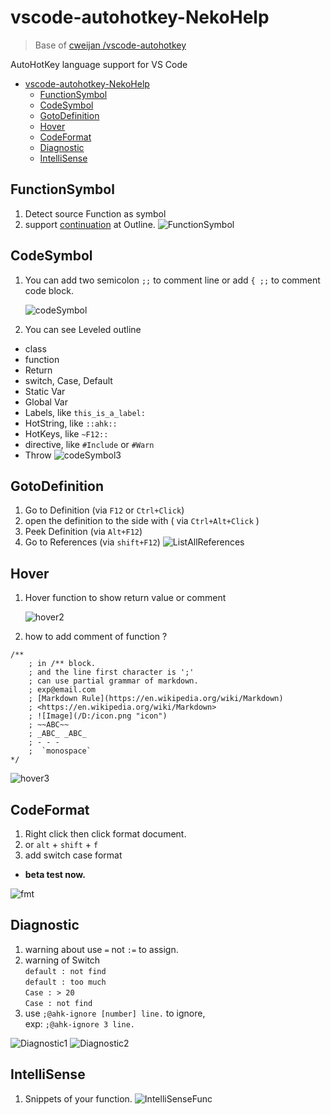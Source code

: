 # vscode-autohotkey-NekoHelp

> Base of [cweijan /vscode-autohotkey](https://github.com/cweijan/vscode-autohotkey)

AutoHotKey language support for VS Code

- [vscode-autohotkey-NekoHelp](#vscode-autohotkey-nekohelp)
  - [FunctionSymbol](#functionsymbol)
  - [CodeSymbol](#codesymbol)
  - [GotoDefinition](#gotodefinition)
  - [Hover](#hover)
  - [CodeFormat](#codeformat)
  - [Diagnostic](#diagnostic)
  - [IntelliSense](#intellisense)

## FunctionSymbol

1. Detect source Function as symbol
2. support [continuation](https://www.autohotkey.com/docs/Scripts.htm#continuation) at Outline.
   ![FunctionSymbol](image/FunctionSymbol.png)

## CodeSymbol

1. You can add two semicolon `;;` to comment line
   or add `{ ;;` to comment code block.

    ![codeSymbol](image/codeSymbol4.png)

2. You can see Leveled outline

- class
- function
- Return
- switch, Case, Default
- Static Var
- Global Var
- Labels, like `this_is_a_label:`
- HotString, like `::ahk::`
- HotKeys, like `~F12::`
- directive, like `#Include` or `#Warn`
- Throw
    ![codeSymbol3](image/codeSymbol3.jpg)

## GotoDefinition

1. Go to Definition (via `F12` or `Ctrl+Click`)
2. open the definition to the side with ( via `Ctrl+Alt+Click` )
3. Peek Definition (via `Alt+F12`)
4. Go to References (via `shift+F12`)
   ![ListAllReferences](image/ListAllReferences.jpg)

## Hover

1. Hover function to show return value or comment

    ![hover2](image/hover2.jpg)

2. how to add comment of function ?

```ahk
/**
    ; in /** block.
    ; and the line first character is ';'
    ; can use partial grammar of markdown.
    ; exp@email.com
    ; [Markdown Rule](https://en.wikipedia.org/wiki/Markdown)
    ; <https://en.wikipedia.org/wiki/Markdown>
    ; ![Image](/D:/icon.png "icon")
    ; ~~ABC~~
    ; _ABC_ _ABC_
    ; - - -
    ;  `monospace`
*/
```

![hover3](image/hover3.png)

## CodeFormat

1. Right click then click format document.
2. or `alt` + `shift` + `f`
3. add switch case format

- **beta test now.**

![fmt](image/fmt.png)

<!-- ## IntelliSense

![IntelliSense For Class](image/IntelliSenseForClass.gif) -->

## Diagnostic

1. warning about use `=` not `:=` to assign.
2. warning of Switch  
   `default : not find`  
   `default : too much`  
   `Case : > 20`  
   `Case : not find`
3. use `;@ahk-ignore [number] line.` to ignore,  
   exp: `;@ahk-ignore 3 line.`

![Diagnostic1](image/Diagnostic1.png)
![Diagnostic2](image/Diagnostic2.png)

## IntelliSense

1. Snippets of your function.
   ![IntelliSenseFunc](image/IntelliSenseFunc.gif)
